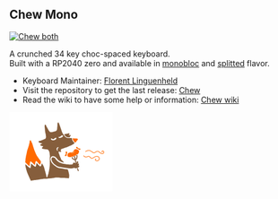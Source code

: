 ## Chew Mono

[![Chew both](https://live.staticflickr.com/65535/53759959610_2960edcb50_b.jpg)](https://live.staticflickr.com/65535/53759959610_0c255fe2d4_o.png)  

A crunched 34 key choc-spaced keyboard.  
Built with a RP2040 zero and available in [monobloc](https://github.com/qmk/qmk_firmware/tree/master/keyboards/chew/mono) and [splitted](https://github.com/qmk/qmk_firmware/tree/master/keyboards/chew/split) flavor.  

- Keyboard Maintainer: [Florent Linguenheld](https://github.com/flinguenheld/)
- Visit the repository to get the last release: [Chew](https://github.com/flinguenheld/chew)
- Read the wiki to have some help or information: [Chew wiki](https://github.com/flinguenheld/chew/wiki)

![fox](https://github.com/flinguenheld/chew/blob/main/images/fox_brown.png?raw=true)
